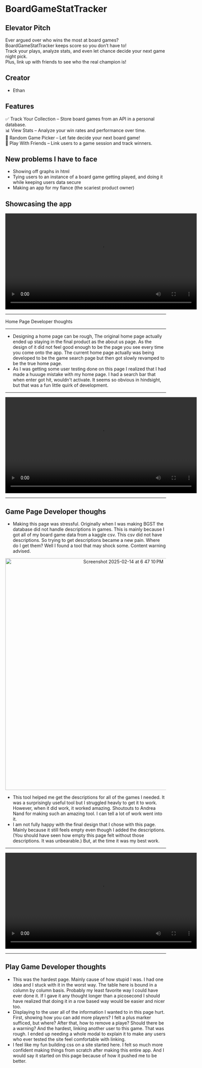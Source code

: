 # BoardGameStatTracker

## Elevator Pitch
Ever argued over who wins the most at board games?  
BoardGameStatTracker keeps score so you don’t have to!  
Track your plays, analyze stats, and even let chance decide your next game night pick.  
Plus, link up with friends to see who the real champion is!    

## Creator
- Ethan

## Features
✅ Track Your Collection – Store board games from an API in a personal database.  
📊 View Stats – Analyze your win rates and performance over time.  
🎲 Random Game Picker – Let fate decide your next board game!  
👥 Play With Friends – Link users to a game session and track winners.

## New problems I have to face
- Showing off graphs in html
- Tying users to an instance of a board game getting played, and doing it while keeping users data secure
- Making an app for my fiance (the scariest product owner)

## Showcasing the app

<div align="center">
  <video src="https://github.com/user-attachments/assets/244af541-bcda-44e0-91a2-0247c21fb5ab" controls width="600">
    Your browser does not support the video tag.
  </video>
</div>

---

Home Page Developer thoughts

---
- Designing a home page can be rough, The original home page actually ended up staying in the final product as the about us page. As the design of it did not feel good enough to be the page you see every time you come onto the app. The current home page actually was being developed to be the game search page but then got slowly revamped to be the true home page.
- As I was getting some user testing done on this page I realized that I had made a huuuge mistake with my home page. I had a search bar that when enter got hit, wouldn't activate. It seems so obvious in hindsight, but that was a fun little quirk of development.

---

<div align="center">
  <video src="https://github.com/user-attachments/assets/4968f978-8a76-4b2a-a2a7-794999e4aefc" controls width="600">
    Your browser does not support the video tag.
  </video>
</div>

---
Game Page Developer thoughs
---
- Making this page was stressful. Originally when I was making BGST the database did not handle descriptions in games. This is mainly because I got all of my board game data from a kaggle csv. This csv did not have descriptions. So trying to get descriptions became a new pain. Where do I get them? Well I found a tool that may shock some. Content warning advised.

<div align="center">
  <img width="724" alt="Screenshot 2025-02-14 at 6 47 10 PM" src="https://github.com/user-attachments/assets/b9889419-6559-44b4-8443-67690d534c29" />
</div>

- This tool helped me get the descriptions for all of the games I needed. It was a surprisingly useful tool but I struggled heavly to get it to work. However, when it did work, it worked amazing. Shoutouts to Andrea Nand for making such an amazing tool. I can tell a lot of work went into it. 
- I am not fully happy with the final design that I chose with this page. Mainly because it still feels empty even though I added the descriptions. (You should have seen how empty this page felt without those descriptions. It was unbearable.) But, at the time it was my best work.

---

<div align="center">
  <video src="https://github.com/user-attachments/assets/64a7b260-854a-4fef-88b4-1c310e3ba32c" controls width="600">
    Your browser does not support the video tag.
  </video>
</div>

---
Play Game Developer thoughts
---

- This was the hardest page. Mainly cause of how stupid I was. I had one idea and I stuck with it in the worst way. The table here is bound in a column by column basis. Probably my least favorite way I could have ever done it. If I gave it any thought longer than a picosecond I should have realized that doing it in a row based way would be easier and nicer too.
- Displaying to the user all of the information I wanted to in this page hurt. First, showing how you can add more players? I felt a plus marker sufficed, but where? After that, how to remove a playe? Should there be a warning? And the hardest, linking another user to this game. That was rough. I ended up needing a whole modal to explain it to make any users who ever tested the site feel comfortable with linking.
- I feel like my fun building css on a site started here. I felt so much more confident making things from scratch after making this entire app. And I would say it started on this page because of how it pushed me to be better. 








